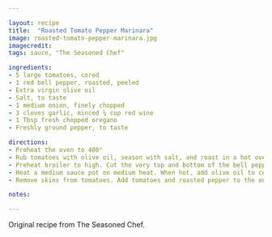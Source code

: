 ```yaml
---

layout: recipe
title:  "Roasted Tomato Pepper Marinara"
image: roasted-tomato-pepper-marinara.jpg
imagecredit: 
tags: sauce, "The Seasoned Chef"

ingredients:
- 5 large tomatoes, cored
- 1 red bell pepper, roasted, peeled
- Extra virgin olive oil
- Salt, to taste
- 1 medium onion, finely chopped
- 3 cloves garlic, minced ¼ cup red wine
- 1 Tbsp fresh chopped oregano
- Freshly ground pepper, to taste

directions:
- Preheat the oven to 400°
- Rub tomatoes with olive oil, season with salt, and roast in a hot oven until the skins are browned and blistered.
- Preheat broiler to high. Cut the very top and bottom of the bell pepper. Cut in half vertically and remove the stem, seeds, and ribs. Place the two halves on a metal sheet pan and brush lightly with olive oil. Place under the broiler and cook until most of the skin is blackened. Remove and let cool. When cool enough to handle, peel the skin away from the flesh, being certain to scrape away any black bits of skin with a paring knife.
- Heat a medium sauce pot on medium heat. When hot, add olive oil to coat the pan. Saute the onion and garlic until the onion is transparent. Add the red wine and bring to a boil; reduce until wine is almost completely evaporated.
- Remove skins from tomatoes. Add tomatoes and roasted pepper to the onions. Cook until blended or puree in a food processor. Stir in the chopped oregano. Season to taste. Makes about 3 cups.

notes:

---
```


Original recipe from The Seasoned Chef.